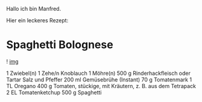 Hallo ich bin Manfred.

Hier ein leckeres Rezept:

# Spaghetti Bolognese

! [img](https://img.chefkoch-cdn.de/rezepte/393031127655461/bilder/831054/crop-642x428/spaghetti-bolognese.jpg)

1	Zwiebel(n)
1 Zehe/n	Knoblauch
1	Möhre(n)
500 g	Rinderhackfleisch oder Tartar
Salz und Pfeffer
200 ml	Gemüsebrühe (Instant)
70 g	Tomatenmark
1 TL	Oregano
400 g	Tomaten, stückige, mit Kräutern, z. B. aus dem Tetrapack
2 EL	Tomatenketchup
500 g	Spaghetti